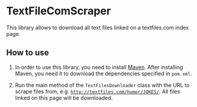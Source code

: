 # TextFileComScraper

This library allows to download all text files linked on a textfiles.com index page.

## How to use

1. In order to use this library, you need to install [Maven](https://maven.apache.org/).
After installing Maven, you need it to download the dependencies specified in `pom.xml`.

2. Run the main method of the `TextFilesDownloader` class with the URL to scrape files from, e.g. [`http://textfiles.com/humor/JOKES/`](http://textfiles.com/humor/JOKES/).
All files linked on this page will be downloaded.
